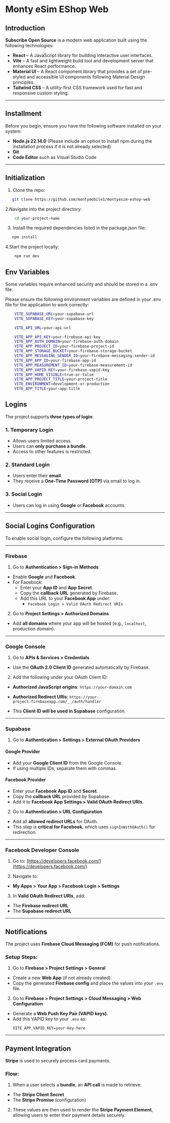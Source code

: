 # Monty eSim EShop Web

## **Introduction**

**Subscribe Open Source** is a modern web application built using the following technologies:

- **React** – A JavaScript library for building interactive user interfaces.
- **Vite** – A fast and lightweight build tool and development server that enhances React performance.
- **Material UI** – A React component library that provides a set of pre-styled and accessible UI components following Material Design principles.
- **Tailwind CSS** – A utility-first CSS framework used for fast and responsive custom styling.

---

## **Installment**

Before you begin, ensure you have the following software installed on your system:

- **Node.js 22.14.0** (Please include an option to install npm during the installation process if it is not already selected)
- **Git**
- **Code Editor** such as Visual Studio Code

---

## **Initialization**

1. Clone the repo:

```bash
   git clone https://github.com/montymobile1/montyesim-eshop-web
```

2.Navigate into the project directory:

```bash
    cd your-project-name
```

3. Install the required dependencies listed in the package.json file:

```bash
   npm install
```

4.Start the project locally:

```bash
    npm run dev
```

## **Env Variables**

Some variables require enhanced security and should be stored in a .env file.

Please ensure the following environment variables are defined in your .env file for the application to work correctly:

```bash
    VITE_SUPABASE_URL=your-supabase-url
    VITE_SUPABASE_KEY=your-supabase-key

    VITE_API_URL=your-api-url

    VITE_APP_API_KEY=your-firebase-api-key
    VITE_APP_AUTH_DOMAIN=your-firebase-auth-domain
    VITE_APP_PROJECT_ID=your-firebase-project-id
    VITE_APP_STORAGE_BUCKET=your-firebase-storage-bucket
    VITE_APP_MESSAGING_SENDER_ID=your-firebase-messaging-sender-id
    VITE_APP_APP_ID=your-firebase-app-id
    VITE_APP_MEASUREMENT_ID=your-firebase-measurement-id
    VITE_APP_VAPID_KEY=your-firebase-vapid-key
    VITE_APP_HOME_VISIBLE=true-or-false
    VITE_APP_PROJECT_TITLE=your-project-title
    VITE_ENVIRONMENT=development-or-production
    VITE_APP_TITLE=your-app-title
```

## **Logins**

The project supports **three types of login**:

### 1. **Temporary Login**

- Allows users limited access.
- Users can **only purchase a bundle**.
- Access to other features is restricted.

### 2. **Standard Login**

- Users enter their **email**.
- They receive a **One-Time Password (OTP)** via email to log in.

### 3. **Social Login**

- Users can log in using **Google** or **Facebook** accounts.

---

## **Social Logins Configuration**

To enable social login, configure the following platforms:

---

### **Firebase**

1. Go to **Authentication > Sign-in Methods**

- Enable **Google** and **Facebook**.
- For Facebook:
    - Enter your **App ID** and **App Secret**.
    - Copy the **callback URL** generated by Firebase.
    - Add this URL to your **Facebook App** under:
        - `Facebook Login > Valid OAuth Redirect URIs`

2. Go to **Project Settings > Authorized Domains**

- Add **all domains** where your app will be hosted (e.g., `localhost`, production domain).

---

### **Google Console**

1. Go to **APIs & Services > Credentials**

- Use the **OAuth 2.0 Client ID** generated automatically by Firebase.

2. Add the following under your OAuth Client ID:

- **Authorized JavaScript origins**:
  `https://your-domain.com`
- **Authorized Redirect URIs**:
  `https://your-project.firebaseapp.com/__/auth/handler`

- This **Client ID will be used in Supabase** configuration.

---

### **Supabase**

1. Go to **Authentication > Settings > External OAuth Providers**

#### Google Provider

- Add your **Google Client ID** from the Google Console.
- If using multiple IDs, separate them with commas.

#### Facebook Provider

- Enter your **Facebook App ID** and **Secret**.
- Copy the **callback URL** provided by Supabase.
- Add it to **Facebook App Settings > Valid OAuth Redirect URIs**.

2. Go to **Authentication > URL Configuration**

- Add all **allowed redirect URLs** for OAuth.
- This step is **critical for Facebook**, which uses `signInWithOAuth()` for redirection.

---

### **Facebook Developer Console**

1. Go to: [https://developers.facebook.com/](https://developers.facebook.com/)

2. Navigate to:

- **My Apps > Your App > Facebook Login > Settings**

3. In **Valid OAuth Redirect URIs**, add:

- The **Firebase redirect URL**
- The **Supabase redirect URL**

---

## **Notifications**

The project uses **Firebase Cloud Messaging (FCM)** for push notifications.

### Setup Steps:

1. Go to **Firebase > Project Settings > General**

- Create a new **Web App** (if not already created).
- Copy the generated **Firebase config** and place the values into your `.env` file.

2. Go to **Firebase > Project Settings > Cloud Messaging > Web Configuration**

- Generate a **Web Push Key Pair (VAPID keys)**.
- Add this VAPID key to your `.env` as:
  ```env
  VITE_APP_VAPID_KEY=your-key-here
  ```

---

## **Payment Integration**

**Stripe** is used to securely process card payments.

### Flow:

1. When a user selects a **bundle**, an **API call** is made to retrieve:

- The **Stripe Client Secret**
- The **Stripe Promise** (configuration)

2. These values are then used to render the **Stripe Payment Element**, allowing users to enter their payment details securely.
